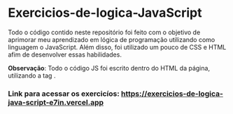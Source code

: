 # Exercicios-de-logica-JavaScript

Todo o código contido neste repositório foi feito com o objetivo de aprimorar meu aprendizado em lógica de programação utilizando como linguagem o JavaScript. 
Além disso, foi utilizado um pouco de CSS e HTML afim de desenvolver essas habilidades.

**Observação**: Todo o código JS foi escrito dentro do HTML da página, utilizando a tag <script></script>.


### Link para acessar os exercicíos: https://exercicios-de-logica-java-script-e7in.vercel.app
